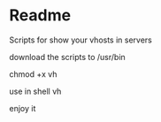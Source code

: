 # Readme
Scripts for show your vhosts in servers

download the scripts to /usr/bin 

chmod +x vh

use in shell vh

enjoy it
